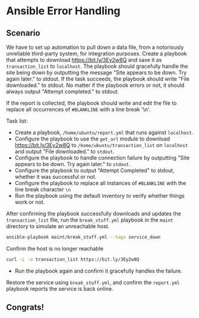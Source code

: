 # Ansible Error Handling
## Scenario

We have to set up automation to pull down a data file, from a notoriously unreliable third-party system, for integration purposes. Create a playbook that attempts to download https://bit.ly/3Ey2w8Q and save it as `transaction_list` to `localhost`. The playbook should gracefully handle the site being down by outputting the message "Site appears to be down. Try again later." to stdout. If the task succeeds, the playbook should write "File downloaded." to stdout. No matter if the playbook errors or not, it should always output "Attempt completed." to stdout.

If the report is collected, the playbook should write and edit the file to replace all occurrences of `#BLANKLINE` with a line break '\n'.

Task list: 

* Create a playbook, `/home/ubuntu/report.yml` that runs against `localhost`.
* Configure the playbook to use the `get_url` module to download https://bit.ly/3Ey2w8Q to `/home/ubuntu/transaction_list` on `localhost` and output "File downloaded." to `stdout`.
* Configure the playbook to handle connection failure by outputting "Site appears to be down. Try again later." to `stdout`.
* Configure the playbook to output "Attempt Completed" to stdout, whether it was successful or not.
* Configure the playbook to replace all instances of `#BLANKLINE` with the line break character `\n`
* Run the playbook using the default inventory to verify whether things work or not.

After confirming the playbook successfully downloads and updates the `transaction_list` file, run the `break_stuff.yml` playbook in the `maint` directory to simulate an unreachable host. 


```sh
ansible-playbook maint/break_stuff.yml --tags service_down
```

Confirm the host is no longer reachable 
```sh
curl -L -o transaction_list https://bit.ly/3Ey2w8Q
```

* Run the playbook again and confirm it gracefully handles the failure.

Restore the service using `break_stuff.yml`, and confirm the `report.yml` playbook reports the service is back online.

## Congrats!


